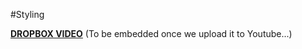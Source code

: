 #Styling

[**DROPBOX VIDEO**](https://www.dropbox.com/s/0f4m660hrl7do62/buddyboss-theme-styling.mp4?raw=1)
(To be embedded once we upload it to Youtube...)